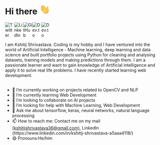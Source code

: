 
# Hi there <img src="https://github.com/ABSphreak/ABSphreak/blob/master/gifs/Hi.gif" width="35px">
</hr>
<a href="https://twitter.com/KshitijShriva12"><img align="left" alt="Twitter" width="30px" src="https://cdn.jsdelivr.net/npm/simple-icons@v3/icons/twitter.svg" /></a><a href="https://www.linkedin.com/in/kshitij-shrivastava-a5aaa4118/"><img align="left" alt="LinkedIn" width="30px" src="https://cdn.jsdelivr.net/npm/simple-icons@v3/icons/linkedin.svg" /></a><a href="https://www.facebook.com/kshitij.shrivastava.378"><img align="left" alt="GitHub" width="30px" src="https://cdn.jsdelivr.net/npm/simple-icons@v3/icons/facebook.svg" /></a> <a href="https://www.instagram.com/kshitij_shrivastava36/"><img align="left" alt="Dev.to" width="30px" src="https://cdn.jsdelivr.net/npm/simple-icons@v3/icons/instagram.svg" /></a><a href="mailto:kshitijshrivastava36@gmail.com"><img align="left" alt="Dev.to" width="30px" src="https://cdn.jsdelivr.net/npm/simple-icons@v3/icons/gmail.svg" /></a>

<br>
<br>
<br>



I am Kshitij Shrivastava. Coding is my hobby and I have ventured into the world of Artificial Intelligence - Machine learning, deep learning and data science and built portfolio projects using Python for cleaning and analysing datasets, training models and making predictions through them. I am a passionate learner and want to gain knowledge of Artificial intelligence and apply it to solve real life problems. I have recently started learning web development. 
<br>
<br>


<ul>
<li>🔭 I’m currently working on projects related to OpenCV and NLP</li>
<li>🌱 I’m currently learning Web Development</li>
<li>👯 I’m looking to collaborate on AI projects</li>
<li>🤔 I’m looking for help with Machine Learning, Web Development</li>
<li>💬 Ask me about tensorflow, keras, neural networks, natural language processing</li>
  <li>📫 How to reach me: Contact me on my mail <a href="mailto:kshitijshrivastava36@gmail.com">(kshitijshrivastava36@gmail.com)</a>, LinkedIn (https://www.linkedin.com/in/kshitij-shrivastava-a5aaa4118/) </li>
<li>😄 Pronouns:He/him</li>
</ul>
 
